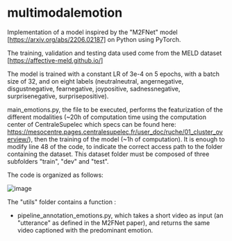 # multimodalemotion

Implementation of a model inspired by the "M2FNet" model [https://arxiv.org/abs/2206.02187] on Python using PyTorch.

The training, validation and testing data used come from the MELD dataset [https://affective-meld.github.io/]

The model is trained with a constant LR of 3e-4 on 5 epochs, with a batch size of 32, and on eight labels (neutralneutral, angernegative, disgustnegative, fearnegative, joypositive, sadnessnegative, surprisenegative, surprisepositive).

main_emotions.py, the file to be executed, performs the featurization of the different modalities (~20h of computation time using the computation center of CentraleSupelec which specs can be found here: https://mesocentre.pages.centralesupelec.fr/user_doc/ruche/01_cluster_overview/), then the training of the model (~1h of computation). It is enough to modify line 48 of the code, to indicate the correct access path to the folder containing the dataset. This dataset folder must be composed of three subfolders "train", "dev" and "test".
 
The code is organized as follows:

![image](https://user-images.githubusercontent.com/93575161/193032629-aa6ad92b-0dce-40c3-b264-ac32268cd6d4.png)

The "utils" folder contains a function :

- pipeline_annotation_emotions.py, which takes a short video as input (an "utterance" as defined in the M2FNet paper), and returns the same video captioned with the predominant emotion.

